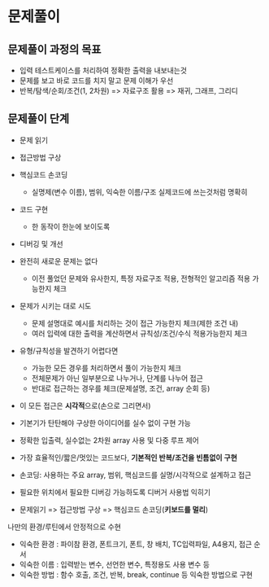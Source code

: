 # 문제풀이

## 문제풀이 과정의 목표
- 입력 테스트케이스를 처리하여 정확한 출력을 내보내는것
- 문제를 보고 바로 코드를 치지 말고 문제 이해가 우선
- 반복/탐색/순회/조건(1, 2차원) => 자료구조 활용 => 재귀, 그래프, 그리디

## 문제풀이 단계
- 문제 읽기
- 접근방법 구상
- 핵심코드 손코딩
    - 실명제(변수 이름), 범위, 익숙한 이름/구조 실제코드에 쓰는것처럼 명확히
- 코드 구현
    - 한 동작이 한눈에 보이도록
- 디버깅 및 개선

- 완전히 새로운 문제는 없다
    - 이전 풀었던 문제와 유사한지, 특정 자료구조 적용, 전형적인 알고리즘 적용 가능한지 체크
- 문제가 시키는 대로 시도
    - 문제 설명대로 예시를 처리하는 것이 접근 가능한지 체크(제한 조건 내)
    - 여러 입력에 대한 출력을 계산하면서 규칙성/조건/수식 적용가능한지 체크

- 유형/규칙성을 발견하기 어렵다면
    - 가능한 모든 경우를 처리하면서 풀이 가능한지 체크
    - 전체문제가 아닌 일부분으로 나누거나, 단계를 나누어 접근
    - 반대로 접근하는 경우를 체크(문제설명, 조건, array 순회 등)

- 이 모든 접근은 **시각적**으로(손으로 그리면서)

- 기본기가 탄탄해야 구상한 아이디어를 실수 없이 구현 가능
- 정확한 입출력, 실수없는 2차원 array 사용 및 다중 루프 제어
- 가장 효율적인/짧은/멋있는 코드보다, **기본적인 반복/조건을 빈틈없이 구현**
- 손코딩: 사용하는 주요 array, 범위, 핵심코드를 실명/시각적으로 설계하고 접근
- 필요한 위치에서 필요한 디버깅 가능하도록 디버거 사용법 익히기
- 문제읽기 => 접근방법 구상 => 핵심코드 손코딩(**키보드를 멀리**)

나만의 환경/루틴에서 안정적으로 수현
- 익숙한 환경 : 파이참 환경, 폰트크기, 폰트, 창 배치, TC입력파일, A4용지, 접근 순서
- 익숙한 이름 : 입력받는 변수, 선언한 변수, 특정용도 사용 변수 등
- 익숙한 방법 : 함수 호출, 조건, 반복, break, continue 등 익숙한 방법으로 구현